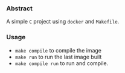 ### Abstract

A simple `C` project using `docker` and `Makefile`.

### Usage

- `make compile` to compile the image
- `make run` to run the last image built
- `make compile run` to run and compile.

